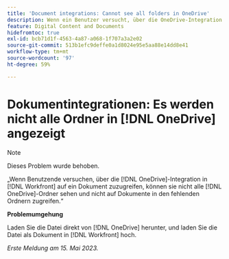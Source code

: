 ```yaml
---
title: 'Document integrations: Cannot see all folders in OneDrive'
description: Wenn ein Benutzer versucht, über die OneDrive-Integration in Workfront auf ein Dokument zuzugreifen, kann er nicht alle OneDrive-Ordner sehen und nicht auf Dokumente in den fehlenden Ordnern zugreifen.
feature: Digital Content and Documents
hidefromtoc: true
exl-id: bcb71d1f-4563-4a87-a068-1f707a3a2e02
source-git-commit: 513b1efc9deffe0a1d8024e95e5aa88e14dd8e41
workflow-type: tm+mt
source-wordcount: '97'
ht-degree: 59%

---
```


# Dokumentintegrationen: Es werden nicht alle Ordner in [!DNL OneDrive] angezeigt

>[!NOTE]
>
>Dieses Problem wurde behoben.

<!--

>[!NOTE]
>
>The Product team is currently evaluating this issue resolution, which might require product enhancements. Product enhancements are communicated in the Product Announcements and not with the Maintenance Updates.

-->

„Wenn Benutzende versuchen, über die [!DNL OneDrive]-Integration in [!DNL Workfront] auf ein Dokument zuzugreifen, können sie nicht alle [!DNL OneDrive]-Ordner sehen und nicht auf Dokumente in den fehlenden Ordnern zugreifen.“

**Problemumgehung**

Laden Sie die Datei direkt von [!DNL OneDrive] herunter, und laden Sie die Datei als Dokument in [!DNL Workfront] hoch.

_Erste Meldung am 15. Mai 2023._
